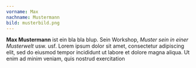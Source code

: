 ```yaml
---
vorname: Max
nachname: Mustermann
bild: musterbild.png
---
```


**Max Mustermann** ist ein bla bla blup. Sein Workshop, *Muster sein in einer Musterwelt*
usw. usf. Lorem ipsum dolor sit amet, consectetur adipiscing elit, 
sed do eiusmod tempor incididunt ut labore et dolore magna 
aliqua. Ut enim ad minim veniam, quis nostrud exercitation 
